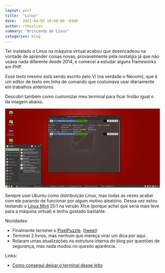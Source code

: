 ```yaml
---
layout: post
title:  "Linux"
date:   2021-04-05 10:00:00 -0300
author: rthealien
summary: "Brincando de Linux"
categories: blog
---
```


Ter instalado o Linux na máquina virtual acabou que desencadeou na vontade de aprender coisas novas, provavelmente pela nostalgia já que não usava nada diferente desde 2014, e comecei a estudar alguns frameworks em PHP.

Esse texto mesmo está sendo escrito pelo Vi (na verdade o Neovim), que é um editor de texto em linha de comando que costumava usar diariamente em trabalhos anteriores

Descobri também como customizar meu terminal para ficar lindão igual o da imagem abaixo.

![Power10k](/assets/202104/05-power10k.png)

Sempre usei Ubuntu como distribuição Linux, mas todas as vezes acabei com ele parando de funcionar por algum motivo aleatório. Dessa vez estou testando o [Linux Mint][3] 20.1 na versão Xfce (porque achei que seria mais leve para a máquina virtual) e tenho gostado bastante.

Novidades:
- Finalmente terminei o [PixelPuzzle]. ([tweet][2])
- Terminei 2 livros, mas nenhum que mereça virar um dica por aqui.
- Rolaram umas atualizações na estrutura interna do blog por questões de segurança, mas nada mudou no quesito aparência.

Links:
- [Como consegui deixar o terminal desse jeito][1]

[PixelPuzzle]: /dicas/jogos/2020/08/11/pixel-puzzle-collection.html
[1]: https://medium.com/@shivam1/make-your-terminal-beautiful-and-fast-with-zsh-shell-and-powerlevel10k-6484461c6efb
[2]: https://twitter.com/rthealien/status/1363543173247758337
[3]: https://linuxmint.com
